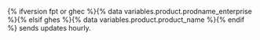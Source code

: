 {% ifversion fpt or ghec %}{% data variables.product.prodname_enterprise %}{% elsif ghes %}{% data variables.product.product_name %}{% endif %} sends updates hourly.
